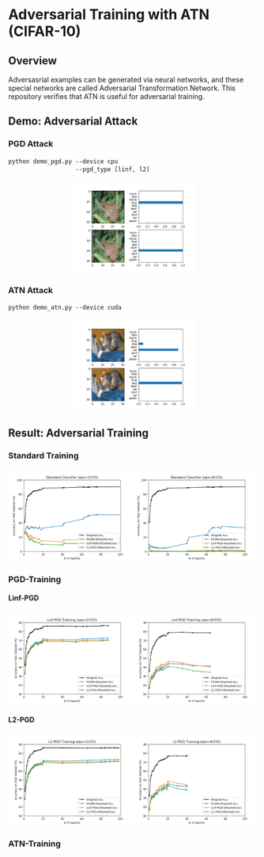 # Adversarial Training with ATN (CIFAR-10)

## Overview

Adversasrial examples can be generated via neural networks, and these special networks are called Adversarial Transformation Network. This repository verifies that ATN is useful for adversarial training.

## Demo: Adversarial Attack

### PGD Attack

```
python demo_pgd.py --device cpu
                   --pgd_type [linf, l2]
```

<p align="center">
    <img width=50% src="./md/demo1.png">
</p>

### ATN Attack

```
python demo_atn.py --device cuda
```

<p align="center">
    <img width=50% src="./md/demo2.png">
</p>

## Result: Adversarial Training

### Standard Training

<p align="center">
    <img width=50% src="./md/eps2/plot0.png"><img width=50% src="./md/eps8/plot0.png">
</p>

### PGD-Training

#### Linf-PGD

<p align="center">
    <img width=50% src="./md/eps2/plot2.png"><img width=50% src="./md/eps8/plot2.png">
</p>

#### L2-PGD

<p align="center">
    <img width=50% src="./md/eps2/plot4.png"><img width=50% src="./md/eps8/plot4.png">
</p>

### ATN-Training
